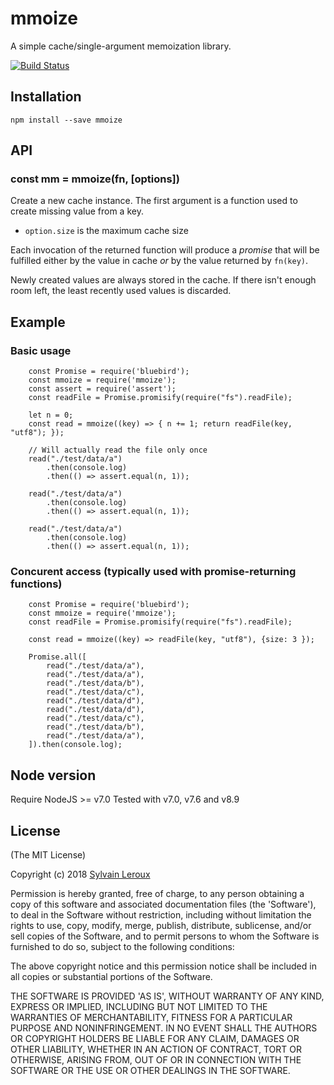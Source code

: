 mmoize
======

A simple cache/single-argument memoization library.


[![Build Status](https://travis-ci.org/s-leroux/mmoize.png?branch=master)](https://travis-ci.org/s-leroux/mmoize)

## Installation

    npm install --save mmoize
    

## API

### const mm = mmoize(fn, [options])

Create a new cache instance.
The first argument is a function used to create missing value from
a key.

* `option.size` is the maximum cache size

Each invocation of the returned function will produce a _promise_ that will
be fulfilled either by the value in cache _or_ by the value returned by `fn(key)`.

Newly created values are always stored in the cache. If there isn't enough room left,
the least recently used values is discarded.

## Example

### Basic usage
```
    const Promise = require('bluebird');
    const mmoize = require('mmoize');
    const assert = require('assert');
    const readFile = Promise.promisify(require("fs").readFile);

    let n = 0;
    const read = mmoize((key) => { n += 1; return readFile(key, "utf8"); });

    // Will actually read the file only once
    read("./test/data/a")
        .then(console.log)
        .then(() => assert.equal(n, 1));

    read("./test/data/a")
        .then(console.log)
        .then(() => assert.equal(n, 1));

    read("./test/data/a")
        .then(console.log)
        .then(() => assert.equal(n, 1));
```


### Concurent access (typically used with promise-returning functions)
```
    const Promise = require('bluebird');
    const mmoize = require('mmoize');
    const readFile = Promise.promisify(require("fs").readFile);

    const read = mmoize((key) => readFile(key, "utf8"), {size: 3 });

    Promise.all([
        read("./test/data/a"),
        read("./test/data/a"),
        read("./test/data/b"),
        read("./test/data/c"),
        read("./test/data/d"),
        read("./test/data/d"),
        read("./test/data/c"),
        read("./test/data/b"),
        read("./test/data/a"),
    ]).then(console.log);
```

## Node version
Require NodeJS >= v7.0
Tested with v7.0, v7.6 and v8.9
 
## License 

(The MIT License)

Copyright (c) 2018 [Sylvain Leroux](mailto:sylvain@chicoree.fr)

Permission is hereby granted, free of charge, to any person obtaining
a copy of this software and associated documentation files (the
'Software'), to deal in the Software without restriction, including
without limitation the rights to use, copy, modify, merge, publish,
distribute, sublicense, and/or sell copies of the Software, and to
permit persons to whom the Software is furnished to do so, subject to
the following conditions:

The above copyright notice and this permission notice shall be
included in all copies or substantial portions of the Software.

THE SOFTWARE IS PROVIDED 'AS IS', WITHOUT WARRANTY OF ANY KIND,
EXPRESS OR IMPLIED, INCLUDING BUT NOT LIMITED TO THE WARRANTIES OF
MERCHANTABILITY, FITNESS FOR A PARTICULAR PURPOSE AND NONINFRINGEMENT.
IN NO EVENT SHALL THE AUTHORS OR COPYRIGHT HOLDERS BE LIABLE FOR ANY
CLAIM, DAMAGES OR OTHER LIABILITY, WHETHER IN AN ACTION OF CONTRACT,
TORT OR OTHERWISE, ARISING FROM, OUT OF OR IN CONNECTION WITH THE
SOFTWARE OR THE USE OR OTHER DEALINGS IN THE SOFTWARE.
